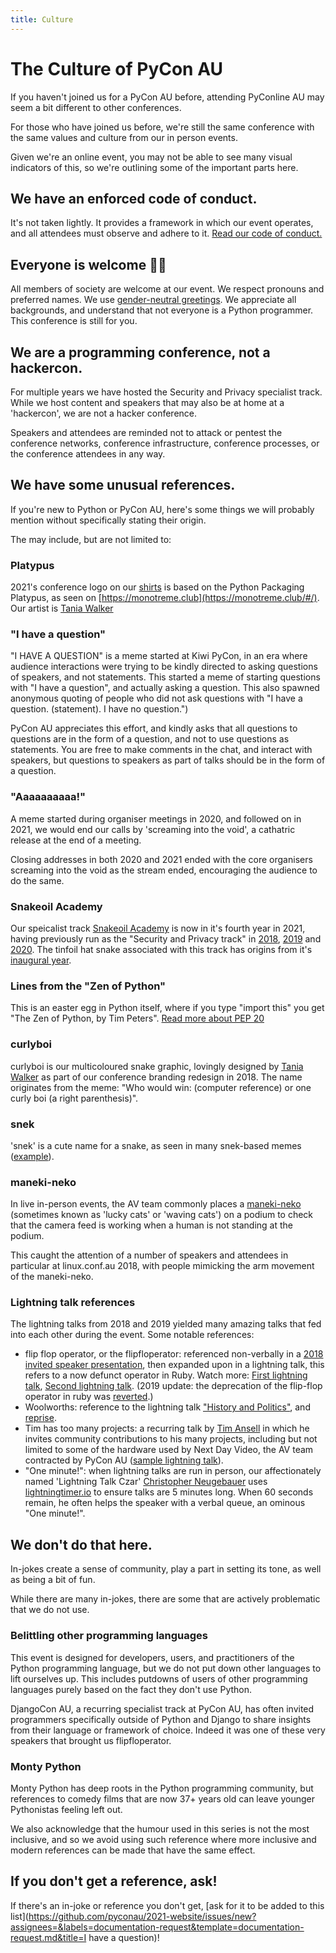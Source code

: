 ```yaml
---
title: Culture
---
```


# The Culture of PyCon AU

If you haven't joined us for a PyCon AU before, attending PyConline AU may seem a bit different to other conferences.

For those who have joined us before, we're still the same conference with the same values and culture from our in person events.

Given we're an online event, you may not be able to see many visual indicators of this, so we're outlining some of the important parts here.

## We have an enforced code of conduct.

It's not taken lightly. It provides a framework in which our event operates, and all attendees must observe and adhere to it. [Read our code of conduct.](https://2021.pycon.org.au/conduct/)

## Everyone is welcome 🏳️‍🌈

All members of society are welcome at our event. We respect pronouns and preferred names. We use [gender-neutral greetings](https://heyguys.cc/). We appreciate all backgrounds, and understand that not everyone is a Python programmer. This conference is still for you.

## We are a programming conference, not a hackercon.

For multiple years we have hosted the Security and Privacy specialist track. While we host content and speakers that may also be at home at a 'hackercon', we are not a hacker conference.

Speakers and attendees are reminded not to attack or pentest the conference networks, conference infrastructure, conference processes, or the conference attendees in any way.

## We have some unusual references.

If you're new to Python or PyCon AU, here's some things we will probably mention without specifically stating their origin.

The may include, but are not limited to:


### Platypus

2021's conference logo on our [shirts](/shirt) is based on the Python Packaging Platypus, as seen on [https://monotreme.club](https://monotreme.club/#/). Our artist is [Tania Walker](https://taniawalker.com/)

### "I have a question"

"I HAVE A QUESTION" is a meme started at Kiwi PyCon, in an era where audience interactions were trying to be kindly directed to asking questions of speakers, and not statements. This started a meme of starting questions with "I have a question", and actually asking a question. This also spawned anonymous quoting of people who did not ask questions with "I have a question. (statement). I have no question.")

PyCon AU appreciates this effort, and kindly asks that all questions to questions are in the form of a question, and not to use questions as statements. You are free to make comments in the chat, and interact with speakers, but questions to speakers as part of talks should be in the form of a question. 

### "Aaaaaaaaaa!"

A meme started during organiser meetings in 2020, and followed on in 2021, we would end our calls by 'screaming into the void', a cathatric release at the end of a meeting. 

Closing addresses in both 2020 and 2021 ended with the core organisers screaming into the void as the stream ended, encouraging the audience to do the same.  


### Snakeoil Academy

<a name="snakeoil-academy"></a>
Our speicalist track [Snakeoil Academy](/snakeoil-academy) is now in it's fourth year in 2021, having previously run as the "Security and Privacy track" in [2018](https://2018.pycon-au.org/security-and-privacy-track/), [2019](https://2019.pycon-au.org/security-and-privacy-track/) and [2020](https://2020.pycon.org.au/program/security-and-privacy/). The tinfoil hat snake associated with this track has origins from it's [inaugural year](https://twitter.com/_ulternate/status/1032863179406077952). 

### Lines from the "Zen of Python"

This is an easter egg in Python itself, where if you type "import this" you get "The Zen of Python, by Tim Peters". [Read more about PEP 20](https://www.python.org/dev/peps/pep-0020/)

### curlyboi

curlyboi is our multicoloured snake graphic, lovingly designed by [Tania Walker](http://taniawalker.com/pyconau/) as part of our conference branding redesign in 2018. The name originates from the meme: "Who would win: (computer reference) or one curly boi (a right parenthesis)".

### snek

'snek' is a cute name for a snake, as seen in many snek-based memes ([example](https://raw.githubusercontent.com/glasnt/talks/gh-pages/2017_05_PyConUS_Snek/pictures/snek.png)).

### maneki-neko

In live in-person events, the AV team commonly places a [maneki-neko](https://en.wikipedia.org/wiki/Maneki-neko) (sometimes known as 'lucky cats' or 'waving cats') on a podium to check that the camera feed is working when a human is not standing at the podium.

This caught the attention of a number of speakers and attendees in particular at linux.conf.au 2018, with people mimicking the arm movement of the maneki-neko.

### Lightning talk references

The lightning talks from 2018 and 2019 yielded many amazing talks that fed into each other during the event. Some notable references:

- flip flop operator, or the flipfloperator: referenced non-verbally in a [2018 invited speaker presentation](https://youtu.be/9E3qhqWFJ2c?t=1169), then expanded upon in a lightning talk, this refers to a now defunct operator in Ruby. Watch more: [First lightning talk](https://youtu.be/BmWLhVMWC9I?t=783), [Second lightning talk](https://youtu.be/rNkbmu4e3MA?t=2667). (2019 update: the deprecation of the flip-flop operator in ruby was [reverted](https://github.com/ruby/ruby/commit/4e038a7e).)
- Woolworths: reference to the lightning talk ["History and Politics"](https://youtu.be/AJqcxEzRdSY?t=1117), and [reprise](https://youtu.be/q2VmIUaOS9o?t=3623).
- Tim has too many projects: a recurring talk by [Tim Ansell](https://twitter.com/mithro) in which he invites community contributions to his many projects, including but not limited to some of the hardware used by Next Day Video, the AV team contracted by PyCon AU ([sample lightning talk](https://youtu.be/BmWLhVMWC9I?t=482)).
- "One minute!": when lightning talks are run in person, our affectionately named 'Lightning Talk Czar' [Christopher Neugebauer](https://twitter.com/chrisjrn) uses [lightningtimer.io](http://lightningtimer.io/) to ensure talks are 5 minutes long. When 60 seconds remain, he often helps the speaker with a verbal queue, an ominous "One minute!".


## We don't do that here.

In-jokes create a sense of community, play a part in setting its tone, as well as being a bit of fun.

While there are many in-jokes, there are some that are actively problematic that we do not use.

### Belittling other programming languages

This event is designed for developers, users, and practitioners of the Python programming language, but we do not put down other languages to lift ourselves up. This includes putdowns of users of other programming languages purely based on the fact they don't use Python.

DjangoCon AU, a recurring specialist track at PyCon AU, has often invited programmers specifically outside of Python and Django to share insights from their language or framework of choice. Indeed it was one of these very speakers that brought us flipfloperator.

### Monty Python

Monty Python has deep roots in the Python programming community, but references to comedy films that are now 37+ years old can leave younger Pythonistas feeling left out.

We also acknowledge that the humour used in this series is not the most inclusive, and so we avoid using such reference where more inclusive and modern references can be made that have the same effect.

## If you don't get a reference, ask!

If there's an in-joke or reference you don't get, [ask for it to be added to this list](https://github.com/pyconau/2021-website/issues/new?assignees=&labels=documentation-request&template=documentation-request.md&title=I have a question)!
